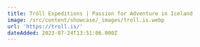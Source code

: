 ```yaml
---
title: Tröll Expeditions | Passion for Adventure in Iceland
image: /src/content/showcase/_images/troll.is.webp
url: 'https://troll.is/'
dateAdded: 2023-07-24T13:51:06.000Z
---
```


